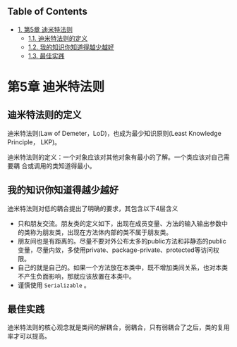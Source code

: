 <div id="table-of-contents">
<h2>Table of Contents</h2>
<div id="text-table-of-contents">
<ul>
<li><a href="#sec-1">1. 第5章 迪米特法则</a>
<ul>
<li><a href="#sec-1-1">1.1. 迪米特法则的定义</a></li>
<li><a href="#sec-1-2">1.2. 我的知识你知道得越少越好</a></li>
<li><a href="#sec-1-3">1.3. 最佳实践</a></li>
</ul>
</li>
</ul>
</div>
</div>

# 第5章 迪米特法则<a id="sec-1" name="sec-1"></a>

## 迪米特法则的定义<a id="sec-1-1" name="sec-1-1"></a>

迪米特法则(Law of Demeter，LoD)，也成为最少知识原则(Least Knowledge Principle，
LKP)。

迪米特法则的定义：一个对象应该对其他对象有最小的了解。一个类应该对自己需要耦
合或调用的类知道得最小。

## 我的知识你知道得越少越好<a id="sec-1-2" name="sec-1-2"></a>

迪米特法则对低的耦合提出了明确的要求，其包含以下4层含义
-   只和朋友交流。朋友类的定义如下，出现在成员变量、方法的输入输出参数中的类称为朋友类，出现在方法体内部的类不属于朋友类。
-   朋友间也是有距离的。尽量不要对外公布太多的public方法和非静态的public变量，尽量内敛，多使用private、package-private、protected等访问权限。
-   自己的就是自己的。如果一个方法放在本类中，既不增加类间关系，也对本类不产生负面影响，那就应该放置在本类中。
-   谨慎使用 `Serializable` 。

## 最佳实践<a id="sec-1-3" name="sec-1-3"></a>

迪米特法则的核心观念就是类间的解耦合，弱耦合，只有弱耦合了之后，类的复用率才可以提高。
